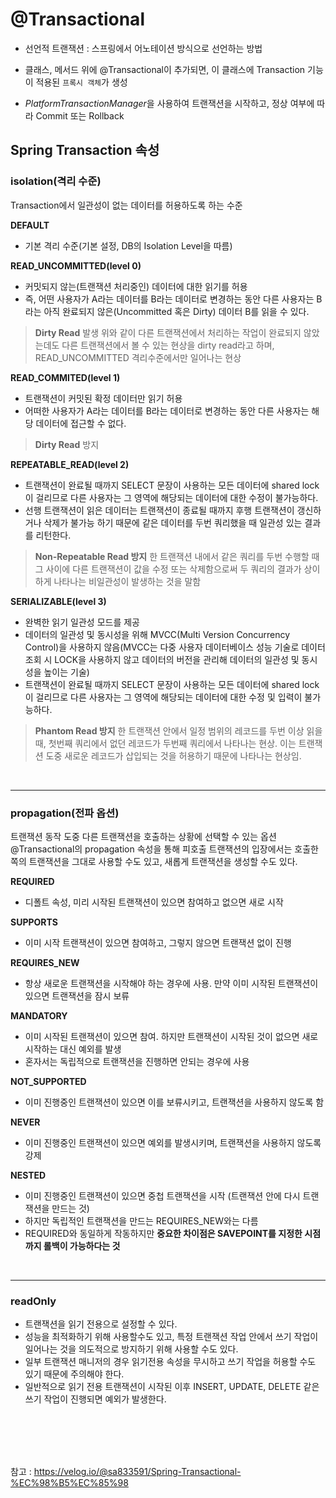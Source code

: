 # @Transactional

* 선언적 트랜잭션 : 스프링에서 어노테이션 방식으로 선언하는 방법
* 클래스, 메서드 위에 @Transactional이 추가되면, 이 클래스에 Transaction 기능이 적용된 `프록시 객체`가 생성

* *PlatformTransactionManager*을 사용하여 트랜잭션을 시작하고, 정상 여부에 따라 Commit 또는 Rollback



## Spring Transaction 속성

### isolation(격리 수준)

Transaction에서 일관성이 없는 데이터를 허용하도록 하는 수준

**DEFAULT**

- 기본 격리 수준(기본 설정, DB의 Isolation Level을 따름)

**READ_UNCOMMITTED(level 0)**

- 커밋되지 않는(트랜잭션 처리중인) 데이터에 대한 읽기를 허용
- 즉, 어떤 사용자가 A라는 데이터를 B라는 데이터로 변경하는 동안 다른 사용자는 B라는 아직 완료되지 않은(Uncommitted 혹은 Dirty) 데이터 B를 읽을 수 있다.

> **Dirty Read** 발생
> 위와 같이 다른 트랜잭션에서 처리하는 작업이 완료되지 않았는데도 다른 트랜잭션에서 볼 수 있는 현상을 dirty read라고 하며, READ_UNCOMMITTED 격리수준에서만 일어나는 현상

**READ_COMMITED(level 1)**

- 트랜잭션이 커밋된 확정 데이터만 읽기 허용
- 어떠한 사용자가 A라는 데이터를 B라는 데이터로 변경하는 동안 다른 사용자는 해당 데이터에 접근할 수 없다.

> **Dirty Read** 방지

**REPEATABLE_READ(level 2)**

- 트랜잭션이 완료될 때까지 SELECT 문장이 사용하는 모든 데이터에 shared lock이 걸리므로 다른 사용자는 그 영역에 해당되는 데이터에 대한 수정이 불가능하다.
- 선행 트랜잭션이 읽은 데이터는 트랜잭션이 종료될 때까지 후행 트랜잭션이 갱신하거나 삭제가 불가능 하기 때문에 같은 데이터를 두번 쿼리했을 때 일관성 있는 결과를 리턴한다.

> **Non-Repeatable Read 방지**
> 한 트랜잭션 내에서 같은 쿼리를 두번 수행할 때 그 사이에 다른 트랜잭션이 값을 수정 또는 삭제함으로써 두 쿼리의 결과가 상이하게 나타나는 비일관성이 발생하는 것을 말함

**SERIALIZABLE(level 3)**

- 완벽한 읽기 일관성 모드를 제공
- 데이터의 일관성 및 동시성을 위해 MVCC(Multi Version Concurrency Control)을 사용하지 않음(MVCC는 다중 사용자 데이터베이스 성능 기술로 데이터 조회 시 LOCK을 사용하지 않고 데이터의 버전을 관리해 데이터의 일관성 및 동시성을 높이는 기술)
- 트랜잭션이 완료될 때까지 SELECT 문장이 사용하는 모든 데이터에 shared lock이 걸리므로 다른 사용자는 그 영역에 해당되는 데이터에 대한 수정 및 입력이 불가능하다.

> **Phantom Read 방지**
> 한 트랜잭션 안에서 일정 범위의 레코드를 두번 이상 읽을 때, 첫번째 쿼리에서 없던 레코드가 두번째 쿼리에서 나타나는 현상. 이는 트랜잭션 도중 새로운 레코드가 삽입되는 것을 허용하기 때문에 나타나는 현상임.

<br>

---

### propagation(전파 옵션)

트랜잭션 동작 도중 다른 트랜잭션을 호출하는 상황에 선택할 수 있는 옵션 <br>
@Transactional의 propagation 속성을 통해 피호출 트랜잭션의 입장에서는 호출한 쪽의 트랜잭션을 그대로 사용할 수도 있고, 새롭게 트랜잭션을 생성할 수도 있다.

**REQUIRED**
- 디폴트 속성, 미리 시작된 트랜잭션이 있으면 참여하고 없으면 새로 시작

**SUPPORTS**
- 이미 시작 트랜잭션이 있으면 참여하고, 그렇지 않으면 트랜잭션 없이 진행

**REQUIRES_NEW**
- 항상 새로운 트랜잭션을 시작해야 하는 경우에 사용. 만약 이미 시작된 트랜잭션이 있으면 트랜잭션을 잠시 보류

**MANDATORY**
- 이미 시작된 트랜잭션이 있으면 참여. 하지만 트랜잭션이 시작된 것이 없으면 새로 시작하는 대신 예외를 발생
- 혼자서는 독립적으로 트랜잭션을 진행하면 안되는 경우에 사용

**NOT_SUPPORTED**
- 이미 진행중인 트랜잭션이 있으면 이를 보류시키고, 트랜잭션을 사용하지 않도록 함

**NEVER**
- 이미 진행중인 트랜잭션이 있으면 예외를 발생시키며, 트랜잭션을 사용하지 않도록 강제

**NESTED**
- 이미 진행중인 트랜잭션이 있으면 중첩 트랜잭션을 시작 (트랜잭션 안에 다시 트랜잭션을 만드는 것)
- 하지만 독립적인 트랜잭션을 만드는 REQUIRES_NEW와는 다름
- REQUIRED와 동일하게 작동하지만 **중요한 차이점은 SAVEPOINT를 지정한 시점까지 롤백이 가능하다는 것**

<br>

---

### readOnly

- 트랜잭션을 읽기 전용으로 설정할 수 있다.
- 성능을 최적화하기 위해 사용할수도 있고, 특정 트랜잭션 작업 안에서 쓰기 작업이 일어나는 것을 의도적으로 방지하기 위해 사용할 수도 있다.
- 일부 트랜잭션 매니저의 경우 읽기전용 속성을 무시하고 쓰기 작업을 허용할 수도 있기 때문에 주의해야 한다.
- 일반적으로 읽기 전용 트랜잭션이 시작된 이후 INSERT, UPDATE, DELETE 같은 쓰기 작업이 진행되면 예외가 발생한다.





<br><br><br><br>

참고 : https://velog.io/@sa833591/Spring-Transactional-%EC%98%B5%EC%85%98
